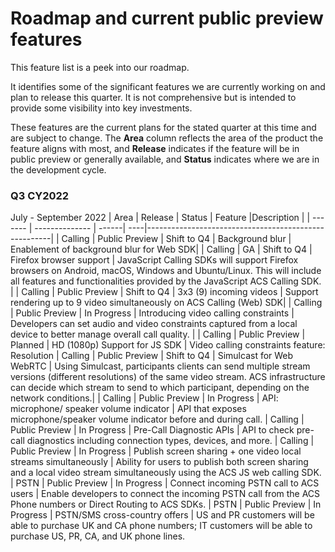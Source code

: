 # Roadmap and current public preview features

This feature list is a peek into our roadmap. <!--, and clones [our GitHub project](https://github.com/Azure/Communication/projects/1) --> 

It identifies some of the significant features we are currently working on and plan to release this quarter. <!--a rough timeframe for when you can expect to see them.--> It is not comprehensive but is intended to provide some visibility into key investments.

These features are the current plans for the stated quarter at this time and are subject to change. The **Area** column reflects the area of the product the feature aligns with most, and **Release**  indicates if the feature will be in public preview or generally available, and **Status** indicates where we are in the development cycle. <!-- Links are provided to Azure DevOps (ADO) tracking that is used internally by Microsoft.-->

### Q3 CY2022
July - September 2022
| Area    | Release        | Status  |  Feature |Description                                                |
| ------- | -------------- | ------| ----|------------------------------------------------------|
| Calling | Public Preview | Shift to Q4 | Background blur | Enablement of background blur for Web SDK|
| Calling    | GA | Shift to Q4 | Firefox browser support  | JavaScript Calling SDKs will support Firefox browsers on Android, macOS, Windows and Ubuntu/Linux. This will include all features and functionalities provided by the JavaScript ACS Calling SDK. |
| Calling | Public Preview | Shift to Q4 | 3x3 (9) incoming videos | Support rendering up to 9 video simultaneously on ACS Calling (Web) SDK|
| Calling | Public Preview | In Progress | Introducing video calling constraints | Developers can set audio and video constraints captured from a local device to better manage overall call quality. |
| Calling | Public Preview | Planned | HD (1080p) Support for JS SDK | Video calling constraints feature: Resolution
| Calling | Public Preview | Shift to Q4 | Simulcast for Web WebRTC | Using Simulcast, participants clients can send multiple stream versions (different resolutions) of the same video stream. ACS infrastructure can decide which stream to send to which participant, depending on the network conditions.|
| Calling | Public Preview | In Progress | API: microphone/ speaker volume indicator  | API that exposes microphone/speaker volume indicator before and during call.
| Calling | Public Preview | In Progress | Pre-Call Diagnostic APIs | API to check pre-call diagnostics including connection types, devices, and more.
| Calling | Public Preview | In Progress | Publish screen sharing + one video local streams simultaneously  | Ability for users to publish both screen sharing and a local video stream simultaneously using the ACS JS web calling SDK.
| PSTN | Public Preview | In Progress | Connect incoming PSTN call to ACS users | Enable developers to connect the incoming PSTN call from the ACS Phone numbers or Direct Routing to ACS SDKs.
| PSTN | Public Preview | In Progress | PSTN/SMS cross-country offers  | US and PR customers will be able to purchase UK and CA phone numbers; IT customers will be able to purchase US, PR, CA, and UK phone lines.
